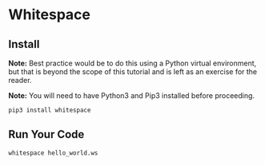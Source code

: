 # Whitespace

## Install
**Note:** Best practice would be to do this using a Python virtual environment,
but that is beyond the scope of this tutorial and is left as an exercise for 
the reader. 
 
**Note:** You will need to have Python3 and Pip3 installed before proceeding. 

`pip3 install whitespace`

## Run Your Code

`whitespace hello_world.ws`

